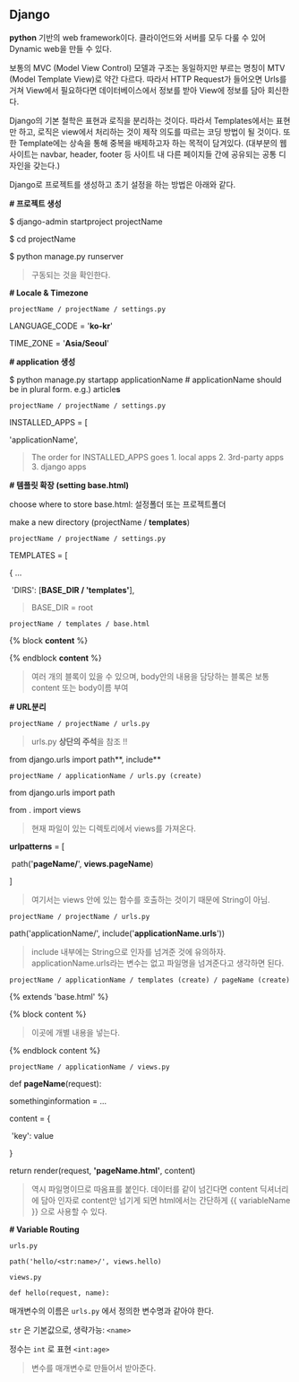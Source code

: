 ## Django

**python** 기반의 web framework이다. 클라이언드와 서버를 모두 다룰 수 있어 Dynamic web을 만들 수 있다.

보통의 MVC (Model View Control) 모델과 구조는 동일하지만 부르는 명칭이 MTV (Model Template View)로 약간 다르다. 따라서 HTTP Request가 들어오면 Urls를 거쳐 View에서 필요하다면 데이터베이스에서 정보를 받아 View에 정보를 담아 회신한다.

Django의 기본 철학은 표현과 로직을 분리하는 것이다. 따라서 Templates에서는 표현만 하고, 로직은 view에서 처리하는 것이 제작 의도를 따르는 코딩 방법이 될 것이다. 또한 Template에는 상속을 통해 중복을 배제하고자 하는 목적이 담겨있다. (대부분의 웹사이트는 navbar, header, footer 등 사이트 내 다른 페이지들 간에 공유되는 공통 디자인을 갖는다.)



Django로 프로젝트를 생성하고 초기 설정을 하는 방법은 아래와 같다.



**\# 프로젝트  생성**

$ django-admin startproject projectName

$ cd projectName

$ python manage.py runserver

> 구동되는 것을 확인한다.



**\# Locale & Timezone**

`projectName / projectName / settings.py`

LANGUAGE_CODE = '**ko-kr**'

TIME_ZONE = '**Asia/Seoul**'



**\# application 생성**

$ python manage.py startapp applicationName  # applicationName should be in plural form. e.g.) article**s**

`projectName / projectName / settings.py` 

INSTALLED_APPS = [

  'applicationName',

> The order for INSTALLED_APPS goes 1. local apps 2. 3rd-party apps 3. django apps



**\# 템플릿 확장 (setting base.html)**

choose where to store base.html: 설정폴더 또는 프로젝트폴더

make a new directory (projectName / **templates**)

`projectName / projectName / settings.py` 

TEMPLATES = [

  { ...

​    'DIRS': [**BASE_DIR / 'templates'**],

> BASE_DIR = root

`projectName / templates / base.html`

{% block **content** %}

{% endblock **content** %}

> 여러 개의 블록이 있을 수 있으며, body안의 내용을 담당하는 블록은 보통 content 또는 body이름 부여



**\# URL분리**

`projectName / projectName / urls.py`

>  urls.py **상단의 주석**을 참조 !!

from django.urls import path**, include**



`projectName / applicationName / urls.py (create)`

from django.urls import path

from . import views

> 현재 파일이 있는 디렉토리에서 views를 가져온다.

**urlpatterns** = [ 

​	path('**pageName/**', **views.pageName**)

]

> 여기서는 views 안에 있는 함수를 호출하는 것이기 때문에 String이 아님.



`projectName / projectName / urls.py`

 path('applicationName/', include('**applicationName.urls**'))

> include 내부에는 String으로 인자를 넘겨준 것에 유의하자. applicationName.urls라는 변수는 없고 파일명을 넘겨준다고 생각하면 된다.



`projectName / applicationName / templates (create) / pageName (create)`

{% extends 'base.html' %}

{% block content %}

> 이곳에 개별 내용을 넣는다.

{% endblock content %}



`projectName / applicationName / views.py`

def **pageName**(request):

somethinginformation = ...

content = {

​	'key': value

}

  return render(request, **'pageName.html'**, content)

> 역시 파일명이므로 따옴표를 붙인다. 데이터를 같이 넘긴다면 content 딕셔너리에 담아 인자로 content만 넘기게 되면 html에서는 간단하게 {{ variableName }} 으로 사용할 수 있다.





**# Variable Routing**

`urls.py` 

`path('hello/<str:name>/', views.hello)`



`views.py` 

`def hello(request, name):`

매개변수의 이름은 `urls.py` 에서 정의한 변수명과 같아야 한다.

`str` 은 기본값으로, 생략가능: `<name>`

정수는 `int` 로 표현 `<int:age>`

> 변수를 매개변수로 만들어서 받아준다.